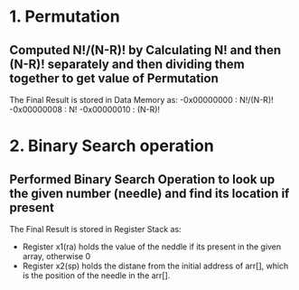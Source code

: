 # 1. Permutation
## Computed N!/(N-R)! by Calculating N! and then (N-R)! separately and then dividing them together to get value of Permutation
The Final Result is stored in Data Memory as:
-0x00000000 : N!/(N-R)!
-0x00000008 : N!
-0x00000010 : (N-R)!

# 2. Binary Search operation
## Performed Binary Search Operation to look up the given number (needle) and find its location if present
The Final Result is stored in Register Stack as:
- Register x1(ra) holds the value of the neddle if its present in the given array, otherwise 0
- Register x2(sp) holds the distane from the initial address of arr[], which is the position of the needle in the arr[].

